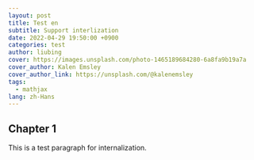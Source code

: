 ```yaml
---
layout: post
title: Test en
subtitle: Support interlization
date: 2022-04-29 19:50:00 +0900
categories: test
author: liubing
cover: https://images.unsplash.com/photo-1465189684280-6a8fa9b19a7a
cover_author: Kalen Emsley
cover_author_link: https://unsplash.com/@kalenemsley
tags:
  - mathjax
lang: zh-Hans
---
```


## Chapter 1

This is a test paragraph for internalization.
